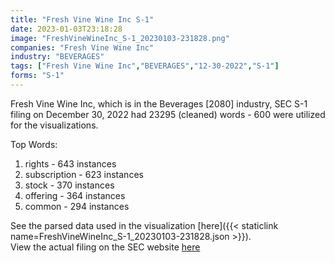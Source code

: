 ```yaml
---
title: "Fresh Vine Wine Inc S-1"
date: 2023-01-03T23:18:28
image: "FreshVineWineInc_S-1_20230103-231828.png"
companies: "Fresh Vine Wine Inc"
industry: "BEVERAGES"
tags: ["Fresh Vine Wine Inc","BEVERAGES","12-30-2022","S-1"]
forms: "S-1"
---
```

Fresh Vine Wine Inc, which is in the Beverages [2080] industry, SEC S-1 filing on December 30, 2022 had 23295 (cleaned) words - 600 were utilized for the visualizations.

Top Words:
1. rights - 643 instances
2. subscription - 623 instances
3. stock - 370 instances
4. offering - 364 instances
5. common - 294 instances


See the parsed data used in the visualization [here]({{< staticlink name=FreshVineWineInc_S-1_20230103-231828.json >}}).  
View the actual filing on the SEC website [here](https://www.sec.gov/Archives/edgar/data/1880343/0001213900-22-084032.txt)
